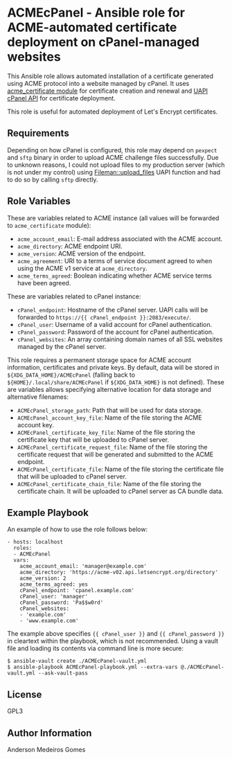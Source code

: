 ACMEcPanel - Ansible role for ACME-automated certificate deployment on cPanel-managed websites
=========

This Ansible role allows automated installation of a certificate generated using ACME protocol into a website managed by cPanel. It uses [acme_certificate module](https://docs.ansible.com/ansible/latest/modules/acme_certificate_module.html) for certificate creation and renewal and [UAPI cPanel API](https://documentation.cpanel.net/display/DD/Guide+to+UAPI) for certificate deployment.

This role is useful for automated deployment of Let's Encrypt certificates.

Requirements
--------------

Depending on how cPanel is configured, this role may depend on `pexpect` and `sftp` binary in order to upload ACME challenge files successfully. Due to unknown reasons, I could not upload files to my production server (which is not under my control) using [Fileman::upload_files](https://documentation.cpanel.net/display/DD/UAPI+Functions+-+Fileman%3A%3Aupload_files) UAPI function and had to do so by calling `sftp` directly.


Role Variables
--------------

These are variables related to ACME instance (all values will be forwarded to `acme_certificate` module):
- `acme_account_email`: E-mail address associated with the ACME account.
- `acme_directory`: ACME endpoint URI.
- `acme_version`: ACME version of the endpoint.
- `acme_agreement`: URI to a terms of service document agreed to when using the ACME v1 service at `acme_directory`.
- `acme_terms_agreed`: Boolean indicating whether ACME service terms have been agreed.

These are variables related to cPanel instance:
- `cPanel_endpoint`: Hostname of the cPanel server. UAPI calls will be forwarded to `https://{{ cPanel_endpoint }}:2083/execute/`.
- `cPanel_user`: Username of a valid account for cPanel authentication.
- `cPanel_password`: Password of the account for cPanel authentication.
- `cPanel_websites`: An array containing domain names of all SSL websites managed by the cPanel server.

This role requires a permanent storage space for ACME account information, certificates and private keys. By default, data will be stored in `${XDG_DATA_HOME}/ACMEcPanel` (falling back to `${HOME}/.local/share/ACMEcPanel` if `${XDG_DATA_HOME}` is not defined). These are variables allows specifying alternative location for data storage and alternative filenames:
- `ACMEcPanel_storage_path`: Path that will be used for data storage.
- `ACMEcPanel_account_key_file`: Name of the file storing the ACME account key.
- `ACMEcPanel_certificate_key_file`: Name of the file storing the certificate key that will be uploaded to cPanel server.
- `ACMEcPanel_certificate_request_file`: Name of the file storing the certificate request that will be generated and submitted to the ACME endpoint.
- `ACMEcPanel_certificate_file`: Name of the file storing the certificate file that will be uploaded to cPanel server.
- `ACMEcPanel_certificate_chain_file`: Name of the file storing the certificate chain. It will be uploaded to cPanel server as CA bundle data.


Example Playbook
----------------

An example of how to use the role follows below:

    - hosts: localhost
      roles:
      - ACMEcPanel
      vars:
        acme_account_email: 'manager@example.com'
        acme_directory: 'https://acme-v02.api.letsencrypt.org/directory'
        acme_version: 2
        acme_terms_agreed: yes
        cPanel_endpoint: 'cpanel.example.com'
        cPanel_user: 'manager'
        cPanel_password: 'Pa$$w0rd'
        cPanel_websites:
        - 'example.com'
        - 'www.example.com'

The example above specifies `{{ cPanel_user }}` and `{{ cPanel_password }}` in cleartext within the playbook, which is not recommended. Using a vault file and loading its contents via command line is more secure:

```
$ ansible-vault create ./ACMEcPanel-vault.yml
$ ansible-playbook ACMEcPanel-playbook.yml --extra-vars @./ACMEcPanel-vault.yml --ask-vault-pass
```

License
-------

GPL3

Author Information
------------------

Anderson Medeiros Gomes <contact at andersongomes dot tech>

